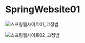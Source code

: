 # SpringWebsite01




![스프링웹사이트01_고정범](https://user-images.githubusercontent.com/87052051/144268113-d4b0b5fb-2ccc-4032-b371-d4303f879ccd.png)

![스프링웹사이트02_고정범](https://user-images.githubusercontent.com/87052051/144268204-e93524e0-430b-4eef-8f7b-e190d2da038b.png)

